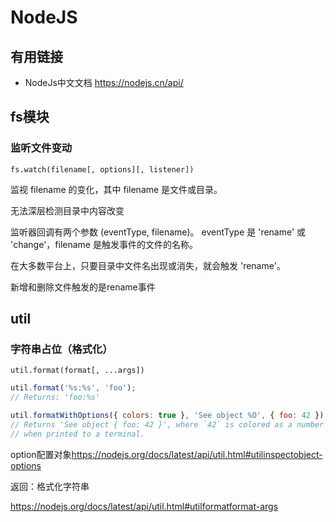 # NodeJS

## 有用链接

* NodeJs中文文档 <https://nodejs.cn/api/>

## fs模块

### 监听文件变动

`fs.watch(filename[, options][, listener])`

监视 filename 的变化，其中 filename 是文件或目录。

无法深层检测目录中内容改变

监听器回调有两个参数 (eventType, filename)。 eventType 是 'rename' 或 'change'，filename 是触发事件的文件的名称。

在大多数平台上，只要目录中文件名出现或消失，就会触发 'rename'。

新增和删除文件触发的是rename事件

## util

### 字符串占位（格式化）

`util.format(format[, ...args])`

```js
util.format('%s:%s', 'foo');
// Returns: 'foo:%s'

util.formatWithOptions({ colors: true }, 'See object %O', { foo: 42 });
// Returns 'See object { foo: 42 }', where `42` is colored as a number
// when printed to a terminal.
```

option配置对象<https://nodejs.org/docs/latest/api/util.html#utilinspectobject-options>

返回：格式化字符串

<https://nodejs.org/docs/latest/api/util.html#utilformatformat-args>
